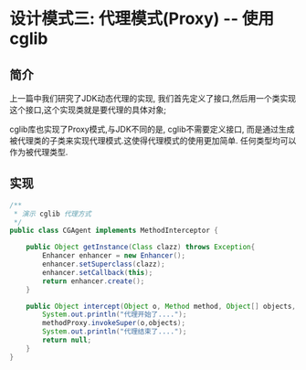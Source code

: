# 设计模式三: 代理模式(Proxy) -- 使用cglib

## 简介

上一篇中我们研究了JDK动态代理的实现, 我们首先定义了接口,然后用一个类实现这个接口,这个实现类就是要代理的具体对象; 

cglib库也实现了Proxy模式,与JDK不同的是, cglib不需要定义接口, 而是通过生成被代理类的子类来实现代理模式.这使得代理模式的使用更加简单. 任何类型均可以作为被代理类型.

## 实现

```Java
/**
 * 演示 cglib 代理方式
 */
public class CGAgent implements MethodInterceptor {

    public Object getInstance(Class clazz) throws Exception{
        Enhancer enhancer = new Enhancer();
        enhancer.setSuperclass(clazz);
        enhancer.setCallback(this);
        return enhancer.create();
    }

    public Object intercept(Object o, Method method, Object[] objects, MethodProxy methodProxy) throws Throwable {
        System.out.println("代理开始了....");
        methodProxy.invokeSuper(o,objects);
        System.out.println("代理结束了....");
        return null;
    }
}
```
